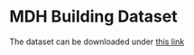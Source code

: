 # MDH Building Dataset
The dataset can be downloaded under [this link](https://github.com/strands-project/strands_documentation/blob/master/docs/datasets/mht_rgbd.rst)